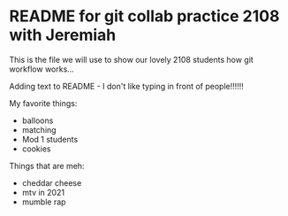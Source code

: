 # README for git collab practice 2108 with Jeremiah

This is the file we will use to show our lovely 2108 students how git workflow works...


Adding text to README - I don't like typing in front of people!!!!!!


My favorite things:
- balloons
- matching
- Mod 1 students
- cookies

Things that are meh:
 - cheddar cheese
 - mtv in 2021
 - mumble rap

